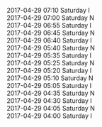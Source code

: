 2017-04-29 07:10 Saturday  I  
2017-04-29 07:00 Saturday  N  
2017-04-29 06:55 Saturday  I  
2017-04-29 06:45 Saturday  N  
2017-04-29 06:40 Saturday  I  
2017-04-29 05:40 Saturday  N  
2017-04-29 05:35 Saturday  I  
2017-04-29 05:25 Saturday  N  
2017-04-29 05:20 Saturday  I  
2017-04-29 05:10 Saturday  N  
2017-04-29 05:05 Saturday  I  
2017-04-29 04:35 Saturday  N  
2017-04-29 04:30 Saturday  I  
2017-04-29 04:05 Saturday  N  
2017-04-29 04:00 Saturday  I  

